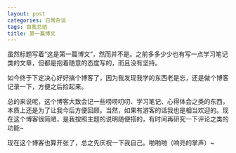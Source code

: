 ```yaml
---
layout: post
categories: 日常杂谈
tags: 自我总结
title: 第一篇博文
---
```




虽然标题写着“这是第一篇博文”，然而并不是。之前多多少少也有写一点学习笔记类的文章，但都是抱着随意的态度写的，而且没有坚持。

如今终于下定决心好好搞个博客了，因为我发现我学的东西老是忘，还是做个博客记录一下，方便之后捡起来。

总的来说呢，这个博客大致会记一些唠唠叨叨、学习笔记、心得体会之类的东西，本质上还是为了让我今后方便回顾。当然，如果有游客的话我也是相当欢迎的。现在这个博客很简陋，是我按照主题的说明随便搭的，有时间再研究一下评论之类的功能~

现在这个博客也算开张了，总之先庆祝一下我自己。啪啪啪（响亮的掌声）~